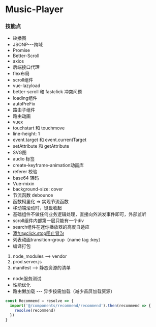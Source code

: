 # Music-Player
### 技能点
* 轮播图
* JSONP---跨域
* Promise
* Better-Scroll
* axios
* 后端接口代理
* flex布局
* scroll组件
* vue-lazyload
* better-scroll 和 fastclick 冲突问题
* loading组件
* autoPreFix
* 路由子组件
* 路由动画
* vuex
* touchstart 和 touchmove
* line-height: 1
* event.target 和 event.currentTarget
* setAttribute 和 getAttribute
* SVG图
* audio 标签
* create-keyframe-animation动画库
* referer 校验
* base64 转码
* Vue-mixin
* background-size: cover
* 节流函数 debounce
* 函数柯里化 => 实现节流函数
* 移动端滚动时，键盘收起
* 基础组件不做任何业务逻辑处理，直接向外派发事件即可，外部监听
* scroll组件内部第一层只能有一个div
* search组件在迷你播放器的高度自适应
* 添加@click.stop阻止冒泡
* 列表动画transition-group（name tag :key）
* 编译打包
1. node_modules --> vendor
2. prod.server.js
3. manifest --> 静态资源的清单
* node服务测试
* 性能优化
* 路由懒加载 --- 异步按需加载（减少首屏加载资源）
```js
const Recommend = resolve => {
  import('@/components/recommend/recommend').then(recommend => {
    resolve(recommend)
  })
}
```
